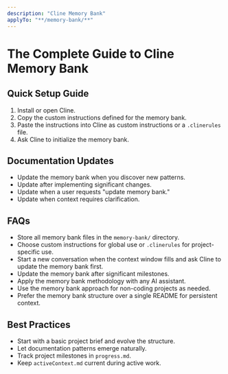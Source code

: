 ```yaml
---
description: "Cline Memory Bank"
applyTo: "**/memory-bank/**"
---
```


# The Complete Guide to Cline Memory Bank

## Quick Setup Guide

1. Install or open Cline.
2. Copy the custom instructions defined for the memory bank.
3. Paste the instructions into Cline as custom instructions or a `.clinerules` file.
4. Ask Cline to initialize the memory bank.

## Documentation Updates

- Update the memory bank when you discover new patterns.
- Update after implementing significant changes.
- Update when a user requests "update memory bank."
- Update when context requires clarification.

## FAQs

- Store all memory bank files in the `memory-bank/` directory.
- Choose custom instructions for global use or `.clinerules` for project-specific use.
- Start a new conversation when the context window fills and ask Cline to update the memory bank first.
- Update the memory bank after significant milestones.
- Apply the memory bank methodology with any AI assistant.
- Use the memory bank approach for non-coding projects as needed.
- Prefer the memory bank structure over a single README for persistent context.

## Best Practices

- Start with a basic project brief and evolve the structure.
- Let documentation patterns emerge naturally.
- Track project milestones in `progress.md`.
- Keep `activeContext.md` current during active work.

